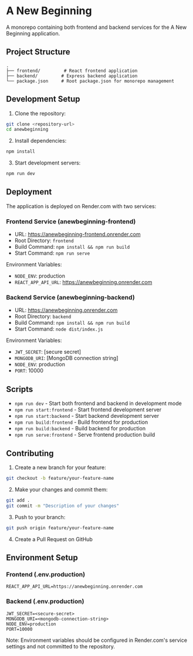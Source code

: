 # A New Beginning

A monorepo containing both frontend and backend services for the A New Beginning application.

## Project Structure

```
.
├── frontend/         # React frontend application
├── backend/         # Express backend application
└── package.json     # Root package.json for monorepo management
```

## Development Setup

1. Clone the repository:
```bash
git clone <repository-url>
cd anewbeginning
```

2. Install dependencies:
```bash
npm install
```

3. Start development servers:
```bash
npm run dev
```

## Deployment

The application is deployed on Render.com with two services:

### Frontend Service (anewbeginning-frontend)

- URL: https://anewbeginning-frontend.onrender.com
- Root Directory: `frontend`
- Build Command: `npm install && npm run build`
- Start Command: `npm run serve`

Environment Variables:
- `NODE_ENV`: production
- `REACT_APP_API_URL`: https://anewbeginning.onrender.com

### Backend Service (anewbeginning-backend)

- URL: https://anewbeginning.onrender.com
- Root Directory: `backend`
- Build Command: `npm install && npm run build`
- Start Command: `node dist/index.js`

Environment Variables:
- `JWT_SECRET`: [secure secret]
- `MONGODB_URI`: [MongoDB connection string]
- `NODE_ENV`: production
- `PORT`: 10000

## Scripts

- `npm run dev` - Start both frontend and backend in development mode
- `npm run start:frontend` - Start frontend development server
- `npm run start:backend` - Start backend development server
- `npm run build:frontend` - Build frontend for production
- `npm run build:backend` - Build backend for production
- `npm run serve:frontend` - Serve frontend production build

## Contributing

1. Create a new branch for your feature:
```bash
git checkout -b feature/your-feature-name
```

2. Make your changes and commit them:
```bash
git add .
git commit -m "Description of your changes"
```

3. Push to your branch:
```bash
git push origin feature/your-feature-name
```

4. Create a Pull Request on GitHub

## Environment Setup

### Frontend (.env.production)
```
REACT_APP_API_URL=https://anewbeginning.onrender.com
```

### Backend (.env.production)
```
JWT_SECRET=<secure-secret>
MONGODB_URI=<mongodb-connection-string>
NODE_ENV=production
PORT=10000
```

Note: Environment variables should be configured in Render.com's service settings and not committed to the repository. 